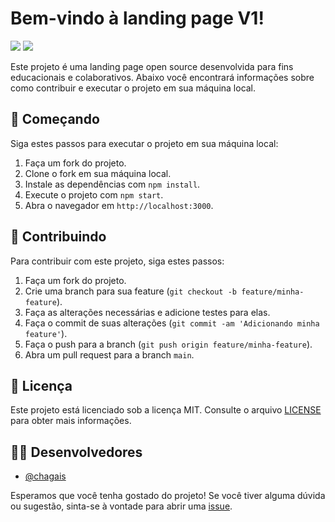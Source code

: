 # Bem-vindo à landing page V1!

[<img src="https://img.icons8.com/color/48/000000/github.png"/>](https://github.com/chagais/landingPage_v1) [<img src="https://img.icons8.com/material-sharp/48/000000/home.png"/>](https://chagais.github.io/landingPage_v1/)

Este projeto é uma landing page open source desenvolvida para fins educacionais e colaborativos. Abaixo você encontrará informações sobre como contribuir e executar o projeto em sua máquina local.

## 🚀 Começando

Siga estes passos para executar o projeto em sua máquina local:

1. Faça um fork do projeto.
2. Clone o fork em sua máquina local.
3. Instale as dependências com `npm install`.
4. Execute o projeto com `npm start`.
5. Abra o navegador em `http://localhost:3000`.

## 🤝 Contribuindo

Para contribuir com este projeto, siga estes passos:

1. Faça um fork do projeto.
2. Crie uma branch para sua feature (`git checkout -b feature/minha-feature`).
3. Faça as alterações necessárias e adicione testes para elas.
4. Faça o commit de suas alterações (`git commit -am 'Adicionando minha feature'`).
5. Faça o push para a branch (`git push origin feature/minha-feature`).
6. Abra um pull request para a branch `main`.

## 📝 Licença

Este projeto está licenciado sob a licença MIT. Consulte o arquivo [LICENSE](https://github.com/chagais/landingPage_v1/blob/main/LICENSE) para obter mais informações.

## 🧑‍💻 Desenvolvedores

- [@chagais](https://github.com/chagais)

Esperamos que você tenha gostado do projeto! Se você tiver alguma dúvida ou sugestão, sinta-se à vontade para abrir uma [issue](https://github.com/chagais/landingPage_v1/issues/new).
